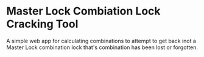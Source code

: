 # Master Lock Combiation Lock Cracking Tool

A simple web app for calculating combinations to attempt to get back inot a Master Lock combination lock that's combination has been lost or forgotten.
